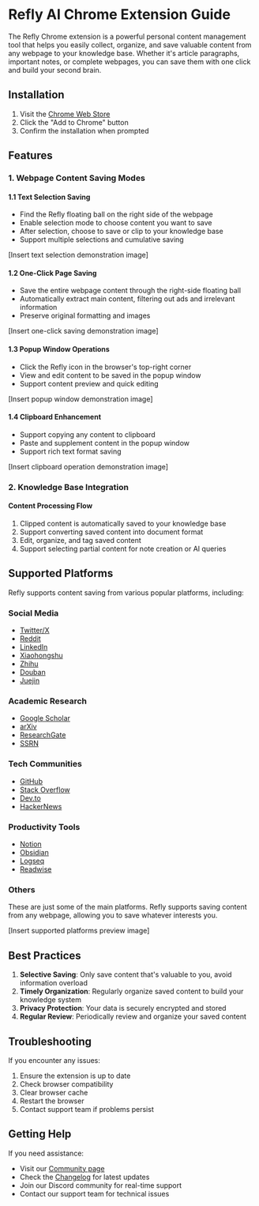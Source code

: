 # Refly AI Chrome Extension Guide

The Refly Chrome extension is a powerful personal content management tool that helps you easily collect, organize, and save valuable content from any webpage to your knowledge base. Whether it's article paragraphs, important notes, or complete webpages, you can save them with one click and build your second brain.

## Installation

1. Visit the [Chrome Web Store](https://chromewebstore.google.com/detail/lecbjbapfkinmikhadakbclblnemmjpd)
2. Click the "Add to Chrome" button
3. Confirm the installation when prompted

## Features

### 1. Webpage Content Saving Modes

#### 1.1 Text Selection Saving
- Find the Refly floating ball on the right side of the webpage
- Enable selection mode to choose content you want to save
- After selection, choose to save or clip to your knowledge base
- Support multiple selections and cumulative saving

[Insert text selection demonstration image]

#### 1.2 One-Click Page Saving
- Save the entire webpage content through the right-side floating ball
- Automatically extract main content, filtering out ads and irrelevant information
- Preserve original formatting and images

[Insert one-click saving demonstration image]

#### 1.3 Popup Window Operations
- Click the Refly icon in the browser's top-right corner
- View and edit content to be saved in the popup window
- Support content preview and quick editing

[Insert popup window demonstration image]

#### 1.4 Clipboard Enhancement
- Support copying any content to clipboard
- Paste and supplement content in the popup window
- Support rich text format saving

[Insert clipboard operation demonstration image]

### 2. Knowledge Base Integration

#### Content Processing Flow
1. Clipped content is automatically saved to your knowledge base
2. Support converting saved content into document format
3. Edit, organize, and tag saved content
4. Support selecting partial content for note creation or AI queries

## Supported Platforms

Refly supports content saving from various popular platforms, including:

### Social Media
- [Twitter/X](https://twitter.com)
- [Reddit](https://reddit.com)
- [LinkedIn](https://www.linkedin.com)
- [Xiaohongshu](https://xiaohongshu.com/explore)
- [Zhihu](https://www.zhihu.com)
- [Douban](https://www.douban.com)
- [Juejin](https://juejin.cn)

### Academic Research
- [Google Scholar](https://scholar.google.com)
- [arXiv](https://arxiv.org)
- [ResearchGate](https://www.researchgate.net)
- [SSRN](https://www.ssrn.com)

### Tech Communities
- [GitHub](https://github.com)
- [Stack Overflow](https://stackoverflow.com)
- [Dev.to](https://dev.to)
- [HackerNews](https://news.ycombinator.com)

### Productivity Tools
- [Notion](https://notion.so)
- [Obsidian](https://obsidian.md)
- [Logseq](https://logseq.com)
- [Readwise](https://readwise.io)

### Others

These are just some of the main platforms. Refly supports saving content from any webpage, allowing you to save whatever interests you.

[Insert supported platforms preview image]

## Best Practices

1. **Selective Saving**: Only save content that's valuable to you, avoid information overload
2. **Timely Organization**: Regularly organize saved content to build your knowledge system
3. **Privacy Protection**: Your data is securely encrypted and stored
4. **Regular Review**: Periodically review and organize your saved content

## Troubleshooting

If you encounter any issues:

1. Ensure the extension is up to date
2. Check browser compatibility
3. Clear browser cache
4. Restart the browser
5. Contact support team if problems persist

## Getting Help

If you need assistance:

- Visit our [Community page](/community/contact-us)
- Check the [Changelog](/changelog/v0.2.4) for latest updates
- Join our Discord community for real-time support
- Contact our support team for technical issues 